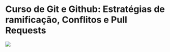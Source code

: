 # Curso de Git e Github: Estratégias de ramificação, Conflitos e Pull Requests

![](https://www.alura.com.br/assets/api/share/curso-git-github-branching-conflitos-pull-requests.png)
